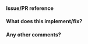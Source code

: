 <!--Thank you for contributing a pull request!-->

#### Issue/PR reference
<!--Provide the reference of the corresponding issue/PR if any.-->

#### What does this implement/fix?
<!--Please explain your changes.-->

#### Any other comments?
<!--Any additional information you think is important.-->